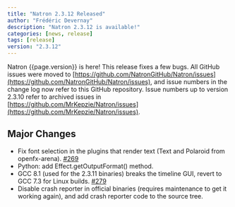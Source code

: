 ```yaml
---
title: "Natron 2.3.12 Released"
author: "Frédéric Devernay"
description: "Natron 2.3.12 is available!"
categories: [news, release]
tags: [release]
version: "2.3.12"
---
```


Natron {{page.version}} is here!  This release fixes a few bugs. All GitHub issues were moved to [https://github.com/NatronGitHub/Natron/issues](https://github.com/NatronGitHub/Natron/issues), and issue numbers in the change log now refer to this GitHub repository. Issue numbers up to version 2.3.10 refer to archived issues in [https://github.com/MrKepzie/Natron/issues](https://github.com/MrKepzie/Natron/issues).

## Major Changes

- Fix font selection in the plugins that render text (Text and Polaroid from openfx-arena). [#269](https://github.com/NatronGitHub/Natron/issues/269)
- Python: add Effect.getOutputFormat() method.
- GCC 8.1 (used for the 2.3.11 binaries) breaks the timeline GUI, revert to GCC 7.3 for Linux builds. [#279](https://github.com/NatronGitHub/Natron/issues/279)
- Disable crash reporter in official binaries (requires maintenance to get it working again), and add crash reporter code to the source tree.